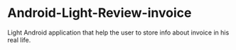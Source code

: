 # Android-Light-Review-invoice
Light Android application that help the user to store info about invoice in his real life.
